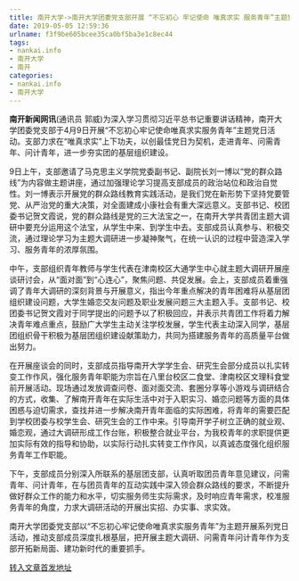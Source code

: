 ```yaml
---
title: 南开大学->南开大学团委党支部开展 “不忘初心 牢记使命 唯真求实 服务青年”主题党日活动--一线 | nankai.info
date: 2019-05-05 12:59:36
urlname: f3f9be605bcee35ca0bf5ba3e1c8ec44
tags: 
- nankai.info
- 南开大学
- 南开
categories:
- nankai.info
- 南开大学
---
```


**南开新闻网讯**(通讯员 郭威)为深入学习贯彻习近平总书记重要讲话精神，南开大学团委党支部于4月9日开展“不忘初心牢记使命唯真求实服务青年”主题党日活动。支部力求在“唯真求实”上下功夫，以创最佳党日为契机，走进青年、问需青年、问计青年，进一步夯实团的基层组织建设。

9日上午，支部邀请了马克思主义学院党委副书记、副院长刘一博以“党的群众路线”为内容做主题讲座，通过加强理论学习提高支部成员的政治站位和政治自觉性。刘一博表示开展党的群众路线教育实践活动，是我们党在新形势下坚持党要管党、从严治党的重大决策，对全面建成小康社会有重大深远意义。支部书记、校团委书记贺文霞说，党的群众路线是党的三大法宝之一，在南开大学共青团主题大调研中要充分运用这个法宝，从学生中来、到学生中去。支部成员认真参与、积极交流，通过理论学习为主题大调研进一步凝神聚气，在统一认识的过程中营造深入学习、服务青年的浓厚氛围。

中午，支部组织青年教师与学生代表在津南校区大通学生中心就主题大调研开展座谈研讨会，从“面对面”到“心连心”，聚焦问题、共促发展。会上，支部成员着重强调了青年大调研的深刻背景与开展意义，指出今年重点解决的青年困难将从基层团组织建设问题，大学生婚恋交友问题及职业发展问题三大主题入手。支部书记、校团委书记贺文霞对于同学提出的问题予以了积极回应，并表示共青团工作将着力解决青年难点重点，鼓励广大学生主动关注学校发展，学生代表主动深入同学，基层团组织骨干积极为基层团组织建设献策助力，共同为搭建服务青年的高质量平台做出努力。

在开展座谈会的同时，支部成员指导南开大学学生会、研究生会部分成员以扎实转变工作作风，强化服务青年职能为宗旨在八里台校区二食堂、津南校区文理科食堂前开展活动。现场通过发放调查问卷、面对面交流、套圈分享等小游戏与调研结合的方式，收集、了解南开青年在实际生活中对于入职实习、婚恋问题等方面的具体困惑与迫切需求，查找并进一步解决南开青年面临的实际困难，将青年的需要匹配到学校团委与校学生会、研究生会的工作中来。引导南开学子树立正确的就业观、婚恋观，通过大调研形成工作台账，积极整合就业平台，为我校青年的求职提供更加实际有效的指导和协助，以实际行动扎实转变工作作风，以真诚态度强化组织服务青年工作职能。

下午，支部成员分别深入所联系的基层团支部，认真听取团员青年意见建议，问需青年、问计青年，在与团员青年的互动实践中深入领会群众路线的要求，不断提升做好群众工作的能力和水平，切实服务师生实际需求，及时响应青年需求，校准服务青年的角度，力求大调研活动的开展出实招、办实事、求实效。

南开大学团委党支部以“不忘初心牢记使命唯真求实服务青年”为主题开展系列党日活动，推动支部成员深度扎根基层，把开展主题大调研、问需青年问计青年作为支部开拓新局面、建功新时代的重要抓手。

[转入文章首发地址](http://news.nankai.edu.cn/zhxw/system/2019/05/02/000448276.shtml)
